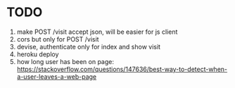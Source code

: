 # TODO

1. make POST /visit accept json, will be easier for js client
2. cors but only for POST /visit
3. devise, authenticate only for index and show visit
4. heroku deploy
5. how long user has been on page: https://stackoverflow.com/questions/147636/best-way-to-detect-when-a-user-leaves-a-web-page
